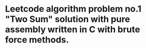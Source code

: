 # Leetcode algorithm problem no.1 "Two Sum" solution with pure assembly written in C with brute force methods.
